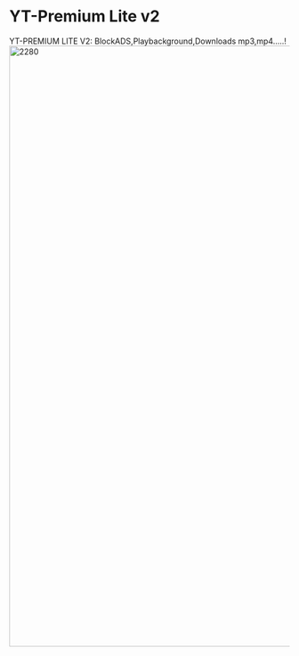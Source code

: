 # YT-Premium Lite v2
YT-PREMIUM LITE V2: BlockADS,Playbackground,Downloads mp3,mp4.....!
<img src="https://user-images.githubusercontent.com/121789347/210259003-506aa6d4-a65c-474c-913a-72416fd43c5f.png" alt="2280" width="1080" />

